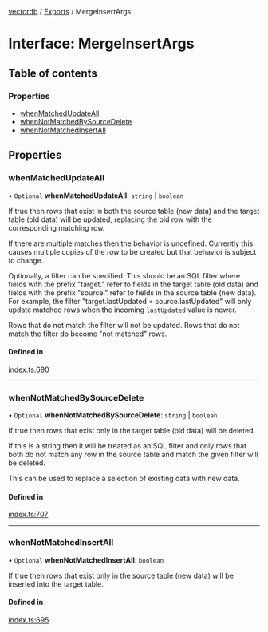 [vectordb](../README.md) / [Exports](../modules.md) / MergeInsertArgs

# Interface: MergeInsertArgs

## Table of contents

### Properties

- [whenMatchedUpdateAll](MergeInsertArgs.md#whenmatchedupdateall)
- [whenNotMatchedBySourceDelete](MergeInsertArgs.md#whennotmatchedbysourcedelete)
- [whenNotMatchedInsertAll](MergeInsertArgs.md#whennotmatchedinsertall)

## Properties

### whenMatchedUpdateAll

• `Optional` **whenMatchedUpdateAll**: `string` \| `boolean`

If true then rows that exist in both the source table (new data) and
the target table (old data) will be updated, replacing the old row
with the corresponding matching row.

If there are multiple matches then the behavior is undefined.
Currently this causes multiple copies of the row to be created
but that behavior is subject to change.

Optionally, a filter can be specified. This should be an SQL
filter where fields with the prefix "target." refer to fields
in the target table (old data) and fields with the prefix
"source." refer to fields in the source table (new data). For
example, the filter "target.lastUpdated < source.lastUpdated" will
only update matched rows when the incoming `lastUpdated` value is
newer.

Rows that do not match the filter will not be updated. Rows that
do not match the filter do become "not matched" rows.

#### Defined in

[index.ts:690](https://github.com/lancedb/lancedb/blob/92179835/node/src/index.ts#L690)

___

### whenNotMatchedBySourceDelete

• `Optional` **whenNotMatchedBySourceDelete**: `string` \| `boolean`

If true then rows that exist only in the target table (old data)
will be deleted.

If this is a string then it will be treated as an SQL filter and
only rows that both do not match any row in the source table and
match the given filter will be deleted.

This can be used to replace a selection of existing data with
new data.

#### Defined in

[index.ts:707](https://github.com/lancedb/lancedb/blob/92179835/node/src/index.ts#L707)

___

### whenNotMatchedInsertAll

• `Optional` **whenNotMatchedInsertAll**: `boolean`

If true then rows that exist only in the source table (new data)
will be inserted into the target table.

#### Defined in

[index.ts:695](https://github.com/lancedb/lancedb/blob/92179835/node/src/index.ts#L695)
